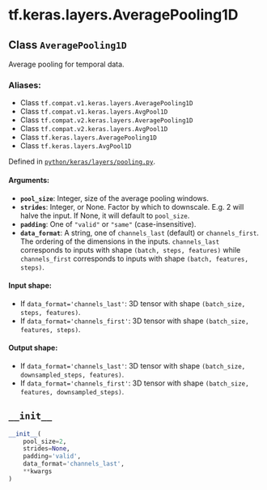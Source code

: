 <div itemscope itemtype="http://developers.google.com/ReferenceObject">
<meta itemprop="name" content="tf.keras.layers.AveragePooling1D" />
<meta itemprop="path" content="Stable" />
<meta itemprop="property" content="__init__"/>
</div>

# tf.keras.layers.AveragePooling1D

## Class `AveragePooling1D`

Average pooling for temporal data.



### Aliases:

* Class `tf.compat.v1.keras.layers.AveragePooling1D`
* Class `tf.compat.v1.keras.layers.AvgPool1D`
* Class `tf.compat.v2.keras.layers.AveragePooling1D`
* Class `tf.compat.v2.keras.layers.AvgPool1D`
* Class `tf.keras.layers.AveragePooling1D`
* Class `tf.keras.layers.AvgPool1D`



Defined in [`python/keras/layers/pooling.py`](/code/stable/tensorflow/python/keras/layers/pooling.py).

<!-- Placeholder for "Used in" -->


#### Arguments:


* <b>`pool_size`</b>: Integer, size of the average pooling windows.
* <b>`strides`</b>: Integer, or None. Factor by which to downscale.
  E.g. 2 will halve the input.
  If None, it will default to `pool_size`.
* <b>`padding`</b>: One of `"valid"` or `"same"` (case-insensitive).
* <b>`data_format`</b>: A string,
  one of `channels_last` (default) or `channels_first`.
  The ordering of the dimensions in the inputs.
  `channels_last` corresponds to inputs with shape
  `(batch, steps, features)` while `channels_first`
  corresponds to inputs with shape
  `(batch, features, steps)`.


#### Input shape:

- If `data_format='channels_last'`:
  3D tensor with shape `(batch_size, steps, features)`.
- If `data_format='channels_first'`:
  3D tensor with shape `(batch_size, features, steps)`.



#### Output shape:

- If `data_format='channels_last'`:
  3D tensor with shape `(batch_size, downsampled_steps, features)`.
- If `data_format='channels_first'`:
  3D tensor with shape `(batch_size, features, downsampled_steps)`.


<h2 id="__init__"><code>__init__</code></h2>

``` python
__init__(
    pool_size=2,
    strides=None,
    padding='valid',
    data_format='channels_last',
    **kwargs
)
```






